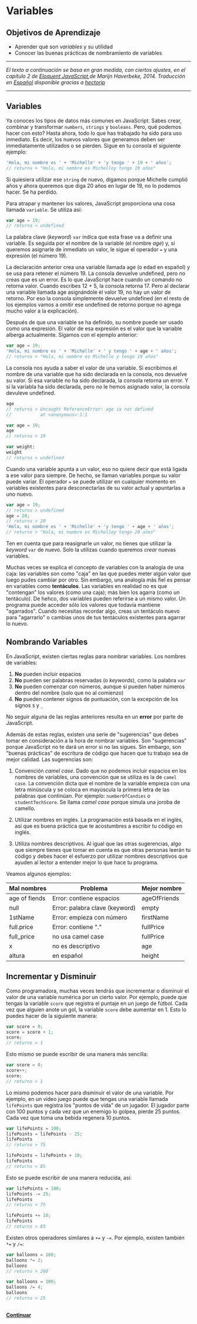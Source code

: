 # Variables
## Objetivos de Aprendizaje
- Aprender qué son _variables_ y su utilidad
- Conocer las buenas prácticas de nombramiento de variables

***
_El texto a continuación se basa en gran medida, con ciertos ajustes, en el capítulo 2 de [Eloquent JavaScript](http://eloquentjavascript.net/),de Marijn Haverbeke, 2014. Traducción en [Español](http://hectorip.github.io/Eloquent-JavaScript-ES-online/chapters/01_values.html) disponible gracias a [hectorip](http://hectorip.github.io)_
***

## Variables
Ya conoces los tipos de datos más comunes en JavaScript. Sabes crear, combinar y transformar `numbers`, `strings` y `booleans`. Pero, qué podemos hacer con esto? Hasta ahora, todo lo que has trabajado ha sido para uso inmediato. Es decir, los nuevos valores que generamos deben ser inmediatamente utilizados o se pierden. Sigue en tu consola el siguiente ejemplo:

```JavaScript
'Hola, mi nombre es ' + 'Michelle' + 'y tengo ' + 19 + ' años';
// returns > "Hola, mi nombre es Michelley tengo 19 años"

```

Si quiesiera utilizar ese `string` de nuevo, digamos porque Michelle cumplió años y ahora queremos que diga 20 años en lugar de 19, no lo podemos hacer. Se ha perdido.

Para atrapar y mantener los valores, JavaScript proporciona una cosa llamada `variable`. Se utiliza así:

```JavaScript
var age = 19;
// returns > undefined
```

La palabra clave (_keyword_) `var` indica que esta frase va a definir una variable. Es seguida por el nombre de la variable (el nombre _age_) y, si queremos asignarle de inmediato un valor, le sigue el operador `=` y una expresión (el número 19).

La declaración anterior crea una variable llamada age (o edad en español) y se usa para retener el número 19. La consola devuelve undefined, pero no creas que es un error. Es lo que JavaScript hace cuando un comando no retorna valor. Cuando escribes 12 + 5, la consola retorna 17. Pero al declarar una variable llamada age asignándole el valor 19, no hay un valor de retorno. Por eso la consola simplemente devuelve undefined (en el resto de los ejemplos vamos a omitir ese undefined de retorno porque no agrega mucho valor a la explicación).

Después de que una variable se ha definido, su nombre puede ser usado como una expresión. El valor de esa expresión es el valor que la variable alberga actualmente. Sigamos con el ejemplo anterior:

```JavaScript
var age = 19;
'Hola, mi nombre es ' + 'Michelle' + ' y tengo ' + age + ' años';
// returns > "Hola, mi nombre es Michelle y tengo 19 años"
```

La consola nos ayuda a saber el valor de una variable. Si escribimos el nombre de una variable que ha sido declarada en la consola, nos devuelve su valor. Si esa variable no ha sido declarada, la consola retorna un error. Y si la variabla ha sido declarada, pero no le hemos asignado valor, la consola devuleve undefined.

```JavaScript
age
// returns > Uncaught ReferenceError: age is not defined
//           at <anonymous>:1:1

var age = 19;
age
// returns > 19

var weight;
weight
// returns > undefined

```

Cuando una variable apunta a un valor, eso no quiere decir que está ligada a ese valor para siempre. De hecho, se llaman variables porque su valor puede variar. El operador `=` se puede utilizar en cualquier momento en variables existentes para desconectarlas de su valor actual y apuntarlas a uno nuevo.

```JavaScript
var age = 19;
// returns > undefined
age = 20;
// returns > 20
'Hola, mi nombre es ' + 'Michelle' + 'y tengo ' + age + ' años';
// returns > "Hola, mi nombre es Michelley tengo 20 años"
```
Ten en cuenta que para reasignarle un valor, no tienes que utilizar la _keyword_ `var` de nuevo. Solo la utilizas cuando queremos _crear_ nuevas variables.  

Muchas veces se explica el concepto de variables con la analogía de una caja: las variables son como "caja" en las que puedes meter algún valor que luego pudes cambiar por otro. Sin embargo, una analogía más fiel es pensar en variables como **tentáculos**. Las variables en realidad no es que "contengan" los valores (como una caja); más bien los agarra (como un tentáculo). De hehco, dos variables pueden referirse a un mismo valor. Un programa puede acceder sólo los valores que todavía mantiene "agarrados". Cuando necesitas recordar algo, creas un tentáculo nuevo para "agarrarlo" o cambias unos de tus tentáculos existentes para agarrar lo nuevo.


## Nombrando Variables
En JavaScript, existen ciertas reglas para nombrar variables. Los nombres de variables:

1. **No** pueden incluir espacios
2. **No** pueden ser palabras reservadas (o _keywords_), como la palabra `var`
3. **No** pueden comenzar con números, aunque sí pueden haber números dentro del nombre (solo que no al comienzo)
4. **No** pueden contener signos de puntuación, con la excepción de los signos `$` y `_`

No seguir alguna de las reglas anteriores resulta en un **error** por parte de JavaScript.

Además de estas reglas, existen una serie de "sugerencias" que debes tomar en consideración a la hora de nombrar variables. Son "sugerencias" porque JavaScript no te dará un error si no las sigues. Sin embargo, son "buenas prácticas" de escritura de código que hacen que tu trabajo sea de mejor calidad. Las sugerencias son:

1. Convención _camel case_. Dado que no podemos incluir espacios en los nombres de variables, una convención que se utiliza es la de `camel case`. La convención dicta que el nombre de la variable empieza con una letra minúscula y se coloca en mayúscula la primera letra de las palabras que continúan. Por ejemplo: `numberOfCandies` o `studentTechScore`. Se llama _camel case_ porque simula una joroba de camello.

2. Utilizar nombres en inglés. La programación está basada en el inglés, así que es buena práctica que te acostumbres a escribir tu código en inglés.

3. Utiliza nombres descriptivos. Al igual que las otras sugerencias, algo que siempre tienes que tomar en cuenta es que otras personas leerán tu código y debes hacer el esfuerzo por utilizar nombres descriptivos que ayuden al lector a entender mejor lo que hace tu programa.

Veamos algunos ejemplos:

| Mal nombres | Problema | Mejor nombre
| ------------| -------- | ------------
| age of fiends | Error: contiene espacios | ageOfFriends
| null | Error: palabra clave (keyword) | empty
| 1stName | Error: empieza con número | firstName
| full.price | Error: contiene "." | fullPrice
| full_price | no usa camel case | fullPrice
| x | no es descriptivo | age
| altura | en español | height

## Incrementar y Disminuir
Como programadora, muchas veces tendrás que incrementar o disminuir el valor de una variable numérica por un cierto valor. Por ejemplo, puede que tengas la variable `score` que registra el puntaje en un juego de fútbol. Cada vez que alguien anote un gol, la variable `score` debe aumentar en 1. Esto lo puedes hacer de la siguiente manera:

```JavaScript
var score = 0;
score = score + 1;
score;
// returns > 1
```

Esto mismo se puede escribir de una manera más sencilla:

```JavaScript
var score = 0;
score++;
score;
// returns > 1
```

Lo mismo podemos hacer para disminuir el valor de una variable. Por ejemplo, en un video juego puede que tengas una variable llamada `lifePoints` que registra los "puntos de vida" de un jugador. El jugador parte con 100 puntos y cada vez que un enemigo lo golpea, pierde 25 puntos. Cada vez que toma una bebida regenera 10 puntos.


```JavaScript
var lifePoints = 100;
lifePoints = lifePoints - 25;
lifePoints
// returns > 75

lifePoints = lifePoints + 10;
lifePoints
// returns > 85

```

Esto se puede escribir de una manera reducida, así:

```JavaScript
var lifePoints = 100;
lifePoints -= 25;
lifePoints
// returns > 75

lifePoints += 10;
lifePoints
// returns > 85

```

Existen otros operadores similares a `+=` y `-=`. Por ejemplo, existen también `*=` y `/=`:

```JavaScript
var balloons = 100;
balloons *= 2;
balloons
// returns > 200

var balloons = 100;
balloons /= 4;
balloons
// returns > 25
```

##
**[Continuar](03-self-learning-MDN.md)**
